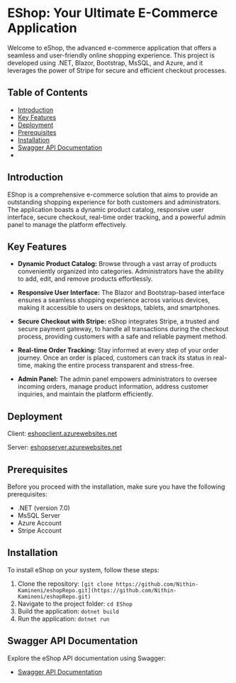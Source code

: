 # EShop: Your Ultimate E-Commerce Application

Welcome to eShop, the advanced e-commerce application that offers a seamless and user-friendly online shopping experience. This project is developed using .NET, Blazor, Bootstrap, MsSQL, and Azure, and it leverages the power of Stripe for secure and efficient checkout processes.

## Table of Contents

- [Introduction](#introduction)
- [Key Features](#key-features)
- [Deployment](#deployment)
- [Prerequisites](#prerequisites)
- [Installation](#installation)
- [Swagger API Documentation](#swagger-api-documentation)
- 

## Introduction

EShop is a comprehensive e-commerce solution that aims to provide an outstanding shopping experience for both customers and administrators. The application boasts a dynamic product catalog, responsive user interface, secure checkout, real-time order tracking, and a powerful admin panel to manage the platform effectively.

## Key Features

- **Dynamic Product Catalog:** Browse through a vast array of products conveniently organized into categories. Administrators have the ability to add, edit, and remove products effortlessly.

- **Responsive User Interface:** The Blazor and Bootstrap-based interface ensures a seamless shopping experience across various devices, making it accessible to users on desktops, tablets, and smartphones.

- **Secure Checkout with Stripe:** eShop integrates Stripe, a trusted and secure payment gateway, to handle all transactions during the checkout process, providing customers with a safe and reliable payment method.

- **Real-time Order Tracking:** Stay informed at every step of your order journey. Once an order is placed, customers can track its status in real-time, making the entire process transparent and stress-free.

- **Admin Panel:** The admin panel empowers administrators to oversee incoming orders, manage product information, address customer inquiries, and maintain the platform efficiently.

## Deployment

Client: [eshopclient.azurewebsites.net](eshopclient.azurewebsites.net)

Server: [eshopserver.azurewebsites.net](eshopserver.azurewebsites.net)

## Prerequisites

Before you proceed with the installation, make sure you have the following prerequisites:

- .NET (version 7.0)
- MsSQL Server
- Azure Account
- Stripe Account

## Installation

To install eShop on your system, follow these steps:

1. Clone the repository: `[git clone https://github.com/Nithin-Kamineni/eshopRepo.git](https://github.com/Nithin-Kamineni/eshopRepo.git)`
2. Navigate to the project folder: `cd EShop`
3. Build the application: `dotnet build`
4. Run the application: `dotnet run`

## Swagger API Documentation

Explore the eShop API documentation using Swagger:

- [Swagger API Documentation](eshopapis.azurewebsites.net)
